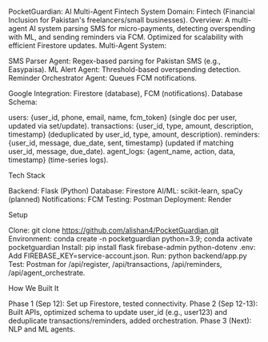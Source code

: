 PocketGuardian: AI Multi-Agent Fintech System
Domain: Fintech (Financial Inclusion for Pakistan's freelancers/small businesses).
Overview: A multi-agent AI system parsing SMS for micro-payments, detecting overspending with ML, and sending reminders via FCM. Optimized for scalability with efficient Firestore updates.
Multi-Agent System:

SMS Parser Agent: Regex-based parsing for Pakistan SMS (e.g., Easypaisa).
ML Alert Agent: Threshold-based overspending detection.
Reminder Orchestrator Agent: Queues FCM notifications.

Google Integration: Firestore (database), FCM (notifications).
Database Schema:

users: {user_id, phone, email, name, fcm_token} (single doc per user, updated via set/update).
transactions: {user_id, type, amount, description, timestamp} (deduplicated by user_id, type, amount, description).
reminders: {user_id, message, due_date, sent, timestamp} (updated if matching user_id, message, due_date).
agent_logs: {agent_name, action, data, timestamp} (time-series logs).

Tech Stack

Backend: Flask (Python)
Database: Firestore
AI/ML: scikit-learn, spaCy (planned)
Notifications: FCM
Testing: Postman
Deployment: Render

Setup

Clone: git clone https://github.com/alishan4/PocketGuardian.git
Environment: conda create -n pocketguardian python=3.9; conda activate pocketguardian
Install: pip install flask firebase-admin python-dotenv
.env: Add FIREBASE_KEY=service-account.json.
Run: python backend/app.py
Test: Postman for /api/register, /api/transactions, /api/reminders, /api/agent_orchestrate.

How We Built It

Phase 1 (Sep 12): Set up Firestore, tested connectivity.
Phase 2 (Sep 12-13): Built APIs, optimized schema to update user_id (e.g., user123) and deduplicate transactions/reminders, added orchestration.
Phase 3 (Next): NLP and ML agents.

